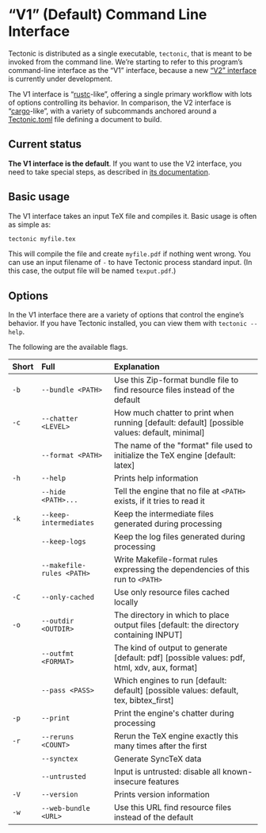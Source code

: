 # “V1” (Default) Command Line Interface

Tectonic is distributed as a single executable, `tectonic`, that is meant to be
invoked from the command line. We’re starting to refer to this program’s
command-line interface as the “V1” interface, because a new [“V2”
interface](./v2cli.md) is currently under development.

The V1 interface is “[rustc]-like”, offering a single primary workflow with lots
of options controlling its behavior. In comparison, the V2 interface is
“[cargo]-like”, with a variety of subcommands anchored around a [Tectonic.toml]
file defining a document to build.

[cargo]: https://doc.rust-lang.org/cargo/
[Tectonic.toml]: ./tectonic-toml.md
[rustc]: https://doc.rust-lang.org/rustc/command-line-arguments.html


## Current status

**The V1 interface is the default**. If you want to use the V2 interface, you
need to take special steps, as described in [its documentation](./v2cli.md).


## Basic usage

The V1 interface takes an input TeX file and compiles it. Basic usage is often
as simple as:

```sh
tectonic myfile.tex
```

This will compile the file and create `myfile.pdf` if nothing went wrong. You
can use an input filename of `-` to have Tectonic process standard input. (In
this case, the output file will be named `texput.pdf`.)


## Options

In the V1 interface there are a variety of options that control the engine’s
behavior. If you have Tectonic installed, you can view them with `tectonic
--help`.

The following are the available flags.

| Short | Full                      | Explanation                                                                                    |
|:------|:--------------------------|:-----------------------------------------------------------------------------------------------|
| `-b`  | `--bundle <PATH>`         | Use this Zip-format bundle file to find resource files instead of the default                  |
| `-c`  | `--chatter <LEVEL>`       | How much chatter to print when running [default: default]  [possible values: default, minimal] |
|       | `--format <PATH>`         | The name of the "format" file used to initialize the TeX engine [default: latex]               |
| `-h`  | `--help`                  | Prints help information                                                                        |
|       | `--hide <PATH>...`        | Tell the engine that no file at `<PATH>` exists, if it tries to read it                        |
| `-k`  | `--keep-intermediates`    | Keep the intermediate files generated during processing                                        |
|       | `--keep-logs`             | Keep the log files generated during processing                                                 |
|       | `--makefile-rules <PATH>` | Write Makefile-format rules expressing the dependencies of this run to `<PATH>`                |
| `-C`  | `--only-cached`           | Use only resource files cached locally                                                         |
| `-o`  | `--outdir <OUTDIR>`       | The directory in which to place output files [default: the directory containing INPUT]         |
|       | `--outfmt <FORMAT>`       | The kind of output to generate [default: pdf]  [possible values: pdf, html, xdv, aux, format]  |
|       | `--pass <PASS>`           | Which engines to run [default: default]  [possible values: default, tex, bibtex_first]         |
| `-p`  | `--print`                 | Print the engine's chatter during processing                                                   |
| `-r`  | `--reruns <COUNT>`        | Rerun the TeX engine exactly this many times after the first                                   |
|       | `--synctex`               | Generate SyncTeX data                                                                          |
|       | `--untrusted`             | Input is untrusted: disable all known-insecure features                                        |
| `-V`  | `--version`               | Prints version information                                                                     |
| `-w`  | `--web-bundle <URL>`      | Use this URL find resource files instead of the default                                        |

